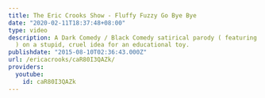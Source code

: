 ```yaml
---
title: The Eric Crooks Show - Fluffy Fuzzy Go Bye Bye
date: "2020-02-11T18:37:48+08:00"
type: video
description: A Dark Comedy / Black Comedy satirical parody ( featuring adult puppetry
  ) on a stupid, cruel idea for an educational toy.
publishdate: "2015-08-10T02:36:43.000Z"
url: /ericacrooks/caR80I3QAZk/
providers:
  youtube:
    id: caR80I3QAZk
---
```


